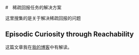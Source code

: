 #　稀疏回报任务的解决方案

这里搜集的是关于解决稀疏回报的问题

## Episodic Curiosity through Reachability
这篇文章我在[我的博客](https://sweetice.github.io/2018/10/26/%E8%AE%BA%E6%96%87%E8%A7%A3%E8%AF%BB-EPISODIC-CURIOSITY-THROUGH-R-EACHABILITY/)中有解读。
